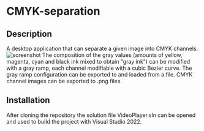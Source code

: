 # CMYK-separation
## Description
A desktop application that can separate a given image into CMYK channels.
![screenshot](https://i.imgur.com/uqlgoFu.png)
The composition of the gray values (amounts of yellow, magenta, cyan and black ink mixed to obtain "gray ink") can be modified with a gray ramp, each channel modifiable with a cubic Bezier curve. The gray ramp configuration can be exported to and loaded from a file. CMYK channel images can be exported to .png files. 

## Installation
After cloning the repository the solution file VideoPlayer.sln can be opened and used to build the project with Visual Studio 2022.